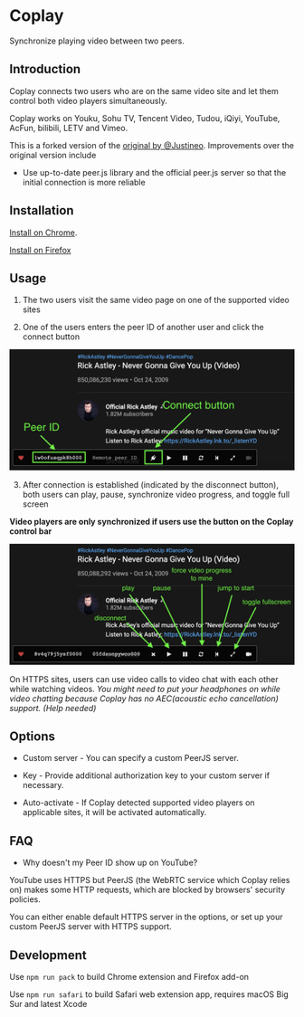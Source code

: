 # Coplay

Synchronize playing video between two peers.

## Introduction

Coplay connects two users who are on the same video site and let them control both video players simultaneously.

Coplay works on Youku, Sohu TV, Tencent Video, Tudou, iQiyi, YouTube, AcFun, bilibili, LETV and Vimeo.

This is a forked version of the [original by @Justineo](https://github.com/Justineo/coplay). Improvements over the original version include

* Use up-to-date peer.js library and the official peer.js server so that the initial connection is more reliable

## Installation

[Install on Chrome](https://chrome.google.com/webstore/detail/coplay/heolgpojkkeacaokbpolhalhlaidpkkc/).

[Install on Firefox](https://addons.mozilla.org/firefox/addon/coplay/)

## Usage

1. The two users visit the same video page on one of the supported video sites
   
2. One of the users enters the peer ID of another user and click the connect button

![connect](./images/connect.png)

3. After connection is established (indicated by the disconnect button), both users can play, pause, synchronize video progress, and toggle full screen

  **Video players are only synchronized if users use the button on the Coplay control bar**

![Coplay](./images/coplay.png)

On HTTPS sites, users can use video calls to video chat with each other while watching videos. *You might need to put your headphones on while video chatting because Coplay has no <abbr>AEC</abbr>(acoustic echo cancellation) support. (Help needed)*

## Options

* Custom server - You can specify a custom PeerJS server.
  
* Key - Provide additional authorization key to your custom server if necessary.
  
* Auto-activate - If Coplay detected supported video players on applicable sites, it will be activated automatically.

## FAQ

* Why doesn't my Peer ID show up on YouTube?
  
YouTube uses HTTPS but PeerJS (the WebRTC service which Coplay relies on) makes some HTTP requests, which are blocked by browsers' security policies.

You can either enable default HTTPS server in the options, or set up your custom PeerJS server with HTTPS support.

## Development

Use `npm run pack` to build Chrome extension and Firefox add-on

Use `npm run safari` to build Safari web extension app, requires macOS Big Sur and latest Xcode

